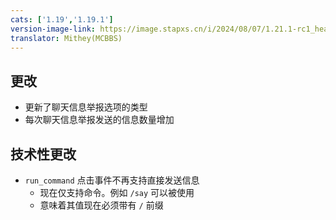 ```yaml
---
cats: ['1.19','1.19.1']
version-image-link: https://image.stapxs.cn/i/2024/08/07/1.21.1-rc1_header-1.jpg
translator: Mithey(MCBBS)
---
```

## 更改
* 更新了聊天信息举报选项的类型
* 每次聊天信息举报发送的信息数量增加

## 技术性更改
* `run_command` 点击事件不再支持直接发送信息
    * 现在仅支持命令。例如 `/say` 可以被使用
    * 意味着其值现在必须带有 `/` 前缀